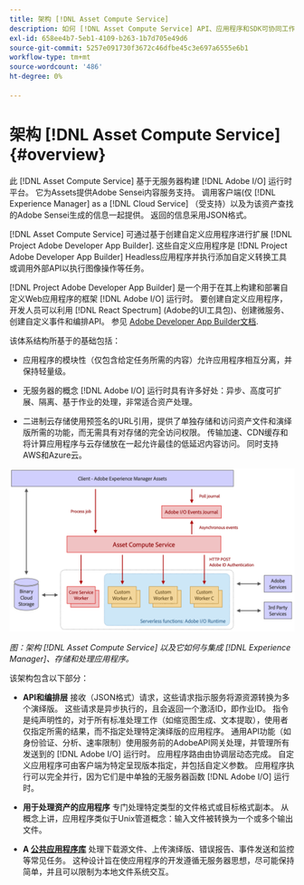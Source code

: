 ```yaml
---
title: 架构 [!DNL Asset Compute Service]
description: 如何 [!DNL Asset Compute Service] API、应用程序和SDK可协同工作，以提供云原生资产处理服务。
exl-id: 658ee4b7-5eb1-4109-b263-1b7d705e49d6
source-git-commit: 5257e091730f3672c46dfbe45c3e697a6555e6b1
workflow-type: tm+mt
source-wordcount: '486'
ht-degree: 0%

---
```


# 架构 [!DNL Asset Compute Service] {#overview}

此 [!DNL Asset Compute Service] 基于无服务器构建 [!DNL Adobe I/O] 运行时平台。 它为Assets提供Adobe Sensei内容服务支持。 调用客户端(仅 [!DNL Experience Manager] as a [!DNL Cloud Service] （受支持）以及为该资产查找的Adobe Sensei生成的信息一起提供。 返回的信息采用JSON格式。

[!DNL Asset Compute Service] 可通过基于创建自定义应用程序进行扩展 [!DNL Project Adobe Developer App Builder]. 这些自定义应用程序是 [!DNL Project Adobe Developer App Builder] Headless应用程序并执行添加自定义转换工具或调用外部API以执行图像操作等任务。

[!DNL Project Adobe Developer App Builder] 是一个用于在其上构建和部署自定义Web应用程序的框架 [!DNL Adobe I/O] 运行时。 要创建自定义应用程序，开发人员可以利用 [!DNL React Spectrum] (Adobe的UI工具包)、创建微服务、创建自定义事件和编排API。 参见 [Adobe Developer App Builder文档](https://developer.adobe.com/app-builder/docs/overview).

该体系结构所基于的基础包括：

* 应用程序的模块性（仅包含给定任务所需的内容）允许应用程序相互分离，并保持轻量级。

* 无服务器的概念 [!DNL Adobe I/O] 运行时具有许多好处：异步、高度可扩展、隔离、基于作业的处理，非常适合资产处理。

* 二进制云存储使用预签名的URL引用，提供了单独存储和访问资产文件和演绎版所需的功能，而无需具有对存储的完全访问权限。 传输加速、CDN缓存和将计算应用程序与云存储放在一起允许最佳的低延迟内容访问。 同时支持AWS和Azure云。

![asset compute服务架构](assets/architecture-diagram.png)

*图：架构 [!DNL Asset Compute Service] 以及它如何与集成 [!DNL Experience Manager]、存储和处理应用程序。*

该架构包含以下部分：

* **API和编排层** 接收（JSON格式）请求，这些请求指示服务将源资源转换为多个演绎版。 这些请求是异步执行的，且会返回一个激活ID，即作业ID。 指令是纯声明性的，对于所有标准处理工作（如缩览图生成、文本提取），使用者仅指定所需的结果，而不指定处理特定演绎版的应用程序。 通用API功能（如身份验证、分析、速率限制）使用服务前的AdobeAPI网关处理，并管理所有发送到的 [!DNL Adobe I/O] 运行时。 应用程序路由由协调层动态完成。 自定义应用程序可由客户端为特定呈现版本指定，并包括自定义参数。 应用程序执行可以完全并行，因为它们是中单独的无服务器函数 [!DNL Adobe I/O] 运行时。

* **用于处理资产的应用程序** 专门处理特定类型的文件格式或目标格式副本。 从概念上讲，应用程序类似于Unix管道概念：输入文件被转换为一个或多个输出文件。

* **A [公共应用程序库](https://github.com/adobe/asset-compute-sdk)** 处理下载源文件、上传演绎版、错误报告、事件发送和监控等常见任务。 这种设计旨在使应用程序的开发遵循无服务器思想，尽可能保持简单，并且可以限制为本地文件系统交互。

<!-- TBD:

* About the YAML file?
* minimize description to custom applications
* remove all internal stuff (e.g. Photoshop application, API Gateway) from text and diagram
* update diagram to focus on 3rd party custom applications ONLY
* Explain important transactions/handshakes?
* Flow of assets/control? See the illustration on the Nui diagrams wiki.
* Illustrations. See the SVG shared by Alex.
* Exceptions? Limitations? Call-outs? Gotchas?
* Do we want to add what basic processing is not available currently, that is expected by existing AEM customers?
-->
